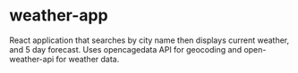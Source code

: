 # weather-app
React application that searches by city name then displays current weather, and 5 day forecast.
Uses opencagedata API for geocoding and open-weather-api for weather data.
